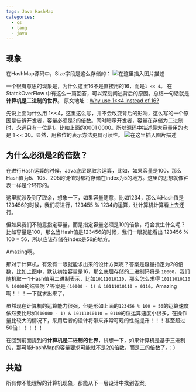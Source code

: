 ```yaml
---
tags: Java HashMap
categories:
  - cs
  - lang
  - java
---
```




## 现象

在HashMap源码中，Size字段是这么存储的：
![在这里插入图片描述](https://cdn.jsdelivr.net/gh/wholon/image@main/uPic/1bc4eecefcc64b6991d3ff0554c5754a.png)

一个很有意思的现象是，为什么这里16不是直接用的16，而是`1 << 4`。
在StatckOverFlow 中有这么一篇回答，可以深刻阐述背后的原因。总结一句话就是**计算机是二进制的世界**。
原文地址：[Why use 1<<4 instead of 16?](https://stackoverflow.com/questions/36039911/why-use-14-instead-of-16)

先说上面为什么用 1<<4，这里这么写，并不会改变背后的影响，这么写的一个原因是告诉开发者，容量必须是2的倍数。同时暗示开发者，容量在存储为二进制时，永远只有一位是1。比如上面的0001 0000。所以源码中描述最大容量用的也是 1 << 30。显然，用移位的表示方法更具可读性。
![在这里插入图片描述](https://cdn.jsdelivr.net/gh/wholon/image@main/uPic/de326f9de7a348629c165ceedba4ad9d.png)


## 为什么必须是2的倍数？

在进行Hash运算的时候，Java底层是取余运算，比如，如果容量是100，那么Hash值为5、105、205的键值对都将存储在index为5的地方。这里的思想就像钟表一样是个环形的。

这里就涉及到了取余，想象一下，如果容量随意，比如1234，那么当Hash值是123456的时候，我们将进行，123455 % 1234的运算，让计算机计算看上去还行。

但如果我们不随意指定容量，而是指定容量必须是10的倍数，将会发生什么呢？比如容量是100，那么当Hash值是123456的时候，我们一眼就能看出 123456 % 100 = 56，所以应该存储在index是56的地方。

Amazing啊。

那对于计算机，有没有一眼就能求出来的设计方案呢？答案是容量指定为2的倍数，比如上图中，默认初始容量是16，那么底层存储的二进制码将是 `10000`，我们随机取一个Hash值用二进制表示，比如`10111010110`，那么怎么求得 `10111010110 % 10000`的结果呢？答案是 `(10000 - 1) & 10111010110 = 0110`。Amazing啊！！！一下就求出来了。

虽然现在计算机的运算能力很强，但是形如上面的`123456 % 100 = 56`的运算速度依然要比形如`(10000 - 1) & 10111010110 = 0110`的位运算速度小很多，在操作量比较大的情况下，采用后者的设计将带来非常可观的性能提升！！！甚至超过50倍！！！！！

在回到前面提到的**计算机是二进制的世界**，试想一下，如果计算机是基于三进制的，那可能HashMap的容量要求可能就不是2的倍数，而是三的倍数了。：）

## 共勉
所有你不能理解的计算机现象，都能从下一层设计中找到答案。